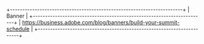 +----------------------------------------------------------------------+
| Banner                                                               |
+----------------------------------------------------------------------+
| <https://business.adobe.com/blog/banners/build-your-summit-schedule> |
+----------------------------------------------------------------------+